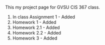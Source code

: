 This my project page for GVSU CIS 367 class. 
1) In class Assignment 1 - Added
2) Homework 1 - Added
3) Homework 2.1 - Added
4) Homework 2.2 - Added
5) Homework 3 - Added
